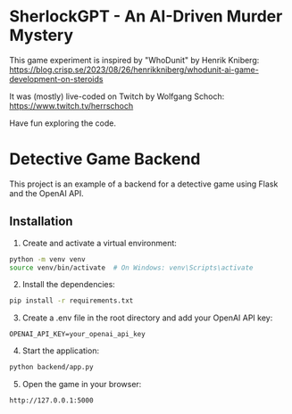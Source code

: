 # SherlockGPT - An AI-Driven Murder Mystery

This game experiment is inspired by "WhoDunit" by Henrik Kniberg:
https://blog.crisp.se/2023/08/26/henrikkniberg/whodunit-ai-game-development-on-steroids

It was (mostly) live-coded on Twitch by Wolfgang Schoch: https://www.twitch.tv/herrschoch

Have fun exploring the code.

# Detective Game Backend

This project is an example of a backend for a detective game using Flask and the OpenAI API.

## Installation

1. Create and activate a virtual environment:

```sh
python -m venv venv
source venv/bin/activate  # On Windows: venv\Scripts\activate
```

2. Install the dependencies:

```sh
pip install -r requirements.txt
```

3. Create a .env file in the root directory and add your OpenAI API key:

```
OPENAI_API_KEY=your_openai_api_key
```

4. Start the application:

```sh
python backend/app.py
```

5. Open the game in your browser:

```
http://127.0.0.1:5000
```
